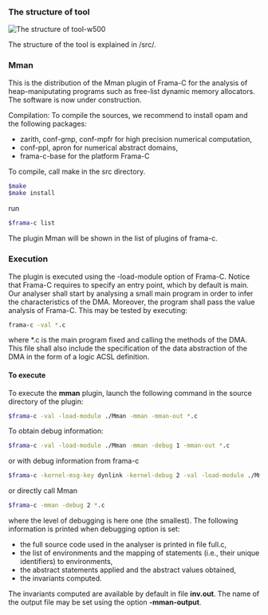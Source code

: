 

### The structure of tool

 
![The structure of tool-w500](https://lh3.googleusercontent.com/-oU_lkts2hyQ/WzIJ6bjnR1I/AAAAAAAAAC4/wg1NBQuJZYkL-NBgBiFZOeyfDvPf7QNNACHMYCw/I/Screenshot%2B2018-06-26%2Bat%2B11.39.28.png)

The structure of the tool is explained in /src/.


### Mman
This is the distribution of the Mman plugin of Frama-C for the analysis of heap-maniputating programs such as free-list dynamic memory allocators. The software is now under construction.

Compilation: To compile the sources, we recommend to install opam and the following packages:

- zarith, conf-gmp, conf-mpfr for high precision numerical computation, 
- conf-ppl, apron for numerical abstract domains,
- frama-c-base for the platform Frama-C

To compile, call make in the src directory. 


```sh
$make
$make install 
```

run 
```sh
$frama-c list
```
The plugin Mman will be shown in the list of plugins of frama-c.


### Execution
The plugin is executed using the -load-module option of Frama-C. Notice that Frama-C requires to specify an entry point, which by default is main. Our analyser shall start by analysing a small main program in order to infer the characteristics of the DMA. Moreover, the program shall pass the value analysis of Frama-C. This may be tested by executing:

```sh
frama-c -val *.c
```
where *.c is the main program fixed and calling the methods of the DMA. This file shall also include the specification of the data abstraction of the DMA in the form of a logic ACSL definition.

#### To execute

To execute the **mman** plugin, launch the following command in the source directory of the plugin:

```sh 
$frama-c -val -load-module ./Mman -mman -mman-out *.c
```

To obtain debug information: 

```sh 
$frama-c -val -load-module ./Mman -mman -debug 1 -mman-out *.c
```

or with debug information from frama-c

```sh 
$frama-c -kernel-msg-key dynlink -kernel-debug 2 -val -load-module ./Mman -mman *.c
```

or directly call Mman

```sh  
$frama-c -mman -debug 2 *.c  
```


where the level of debugging is here one (the smallest). The following information is printed when debugging option is set:

- the full source code used in the analyser is printed in file full.c,
- the list of environments and the mapping of statements (i.e., their unique identifiers) to environments,
- the abstract statements applied and the abstract values obtained,
- the invariants computed.

The invariants computed are available by default in file **inv.out**. The name of the output file may be set using the option **-mman-output**.



